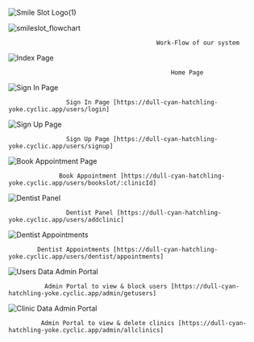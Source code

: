 ![Smile Slot Logo(1)](https://user-images.githubusercontent.com/114407593/237023642-6049b701-bd06-415a-a72d-f9e745da54a0.png)

![smileslot_flowchart](https://user-images.githubusercontent.com/114407593/237023316-5c3108eb-dbb9-40a7-83cd-111cefae1651.png)

                                             Work-Flow of our system

![Index Page](https://user-images.githubusercontent.com/114407593/237024643-b5ee418e-c884-4058-a035-05765b664a9a.png)

                                                 Home Page

![Sign In Page](https://user-images.githubusercontent.com/114407593/237025430-850d260c-c515-4257-ad54-7d22ba6c5ce8.png)

                    Sign In Page [https://dull-cyan-hatchling-yoke.cyclic.app/users/login]
                                                         
![Sign Up Page](https://user-images.githubusercontent.com/114407593/237026165-7deecadc-da19-458d-889a-646c175c3463.png)

                    Sign Up Page [https://dull-cyan-hatchling-yoke.cyclic.app/users/signup]
                    
![Book Appointment Page](https://user-images.githubusercontent.com/114407593/237038119-382e1e90-f83c-4cd5-a92a-6c707783610f.png)

                  Book Appointment [https://dull-cyan-hatchling-yoke.cyclic.app/users/bookslot/:clinicId]

![Dentist Panel](https://user-images.githubusercontent.com/114407593/237027037-5db721ec-2b41-4e20-97cb-08befdaa65b9.png)
                                                         
                    Dentist Panel [https://dull-cyan-hatchling-yoke.cyclic.app/users/addclinic]

![Dentist Appointments](https://user-images.githubusercontent.com/114407593/237027635-ec99bfe6-c6d8-4d76-afe6-1efbed88496a.png)

            Dentist Appointments [https://dull-cyan-hatchling-yoke.cyclic.app/users/dentist/appointments]

![Users Data Admin Portal](https://github.com/anonymous10062002/mountainous-behavior-4917/assets/114407593/9204f4bc-98c6-490d-946d-79983ddf0a5a)

              Admin Portal to view & block users [https://dull-cyan-hatchling-yoke.cyclic.app/admin/getusers]
                  
![Clinic Data Admin Portal](https://github.com/anonymous10062002/mountainous-behavior-4917/assets/114407593/cf64f605-2177-44e9-9e42-2649f92a080b)

             Admin Portal to view & delete clinics [https://dull-cyan-hatchling-yoke.cyclic.app/admin/allclinics]

